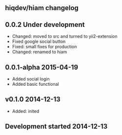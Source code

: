 hiqdev/hiam changelog
---------------------

## 0.0.2 Under development

- Changed: moved to src and turned to yii2-extension
- Fixed google social button
- Fixed: small fixes for production
- Changed: renamed to hiam

## 0.0.1-alpha 2015-04-19

- Added social login
- Added basic functional

## v0.1.0 2014-12-13

- Added: inited

## Development started 2014-12-13

